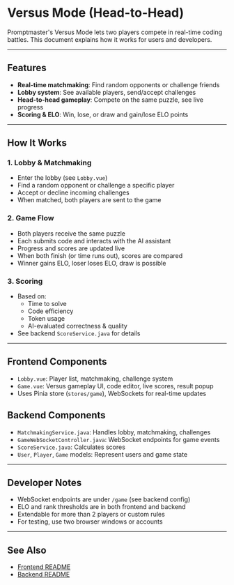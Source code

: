 # Versus Mode (Head-to-Head)

Promptmaster's Versus Mode lets two players compete in real-time coding battles. This document explains how it works for users and developers.

---

## Features
- **Real-time matchmaking**: Find random opponents or challenge friends
- **Lobby system**: See available players, send/accept challenges
- **Head-to-head gameplay**: Compete on the same puzzle, see live progress
- **Scoring & ELO**: Win, lose, or draw and gain/lose ELO points

---

## How It Works

### 1. Lobby & Matchmaking
- Enter the lobby (see `Lobby.vue`)
- Find a random opponent or challenge a specific player
- Accept or decline incoming challenges
- When matched, both players are sent to the game

### 2. Game Flow
- Both players receive the same puzzle
- Each submits code and interacts with the AI assistant
- Progress and scores are updated live
- When both finish (or time runs out), scores are compared
- Winner gains ELO, loser loses ELO, draw is possible

### 3. Scoring
- Based on:
  - Time to solve
  - Code efficiency
  - Token usage
  - AI-evaluated correctness & quality
- See backend `ScoreService.java` for details

---

## Frontend Components
- `Lobby.vue`: Player list, matchmaking, challenge system
- `Game.vue`: Versus gameplay UI, code editor, live scores, result popup
- Uses Pinia store (`stores/game`), WebSockets for real-time updates

## Backend Components
- `MatchmakingService.java`: Handles lobby, matchmaking, challenges
- `GameWebSocketController.java`: WebSocket endpoints for game events
- `ScoreService.java`: Calculates scores
- `User`, `Player`, `Game` models: Represent users and game state

---

## Developer Notes
- WebSocket endpoints are under `/game` (see backend config)
- ELO and rank thresholds are in both frontend and backend
- Extendable for more than 2 players or custom rules
- For testing, use two browser windows or accounts

---

## See Also
- [Frontend README](../../README.md)
- [Backend README](../../../backend/README.md) 